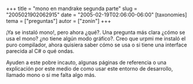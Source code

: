 +++
title = "mono en mandrake segunda parte"
slug = "2005021902062915"
date = "2005-02-19T02:06:00-06:00"
[taxonomies]
tema = ["preguntas"]
autor = ["zonin"]
+++

¡Ya se instaló mono!, pero ahora ¿qué?. Una pregunta más clara ¿cómo se
usa el mono? ¿no tiene algún modo gráfico?. Creo que urpmi me instaló el
puro compilador, ahora quisiera saber cómo se usa o si tiene una
interface parecida al C# o qué ondas.

Ayuden a este pobre incauto, algunas páginas de referencia o una
explicación por este medio de como usar este entorno de desarrollo,
llamado mono o si me falta algo más.
